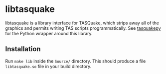 # libtasquake

libtasquake is a library interface for TASQuake, which strips away all of the
graphics and permits writing TAS scripts programmatically.  See
[tasquakepy](https://github.com/matthewearl/tasquakepy) for the Python wrapper
around this library.

## Installation

Run `make lib` inside the `Source/` directory.  This should produce a file
`libtasquake.so` file in your build directory.

